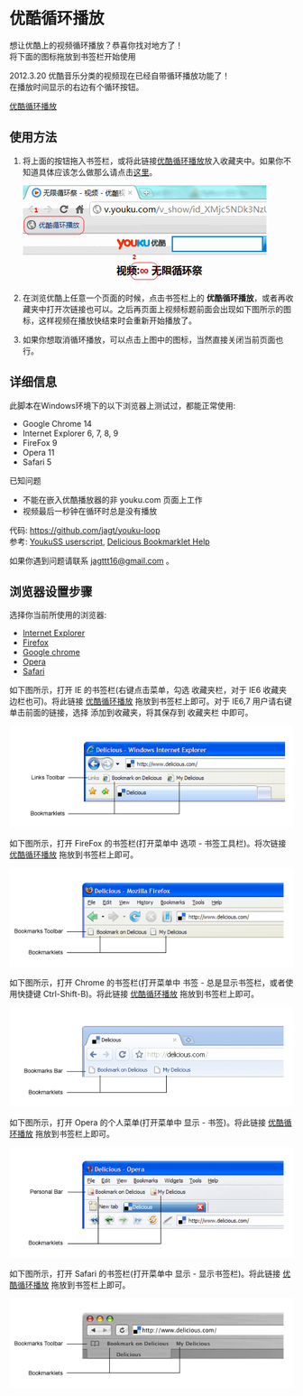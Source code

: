 <!DOCTYPE html>
<html>
<head>
    <meta charset="utf-8"/>
    <title>优酷循环播放</title>
    <meta name="description" content="在浏览器中循环播放优酷视频。">
    <meta name="keywords" content="youku-loop, youku, loop, javascripts, bookmarklet,优酷,视频,自动,重复,单曲,循环,循环播放,重放,浏览器插件,书签,收藏夹插件" />
    <link rel="stylesheet" href="layout.css" />
    <!-- Javascript at the bottom for fast page loading -->
    <!-- Grab Google CDN's jQuery. fall back to local if necessary --> 
    <script src="http://ajax.googleapis.com/ajax/libs/jquery/1.6.4/jquery.min.js"></script>
    <script>!window.jQuery && document.write('<script src="jquery-1.6.4.min.js"><\/script>')</script>
</head>
<body>
<div id="wrapper">

优酷循环播放
============


<span id="intro">想让优酷上的视频循环播放？恭喜你找对地方了！<br />将下面的图标拖放到书签栏开始使用</span>

<span id="notice">2012.3.20 优酷音乐分类的视频现在已经自带循环播放功能了！<br />在播放时间显示的右边有个循环按钮。</span>

<div id="buttondiv">
    <a id="bigbutton" href="__this_is_to_be_replaced__" title="优酷循环播放">优酷循环播放</a>
</div>

## 使用方法

1.  将上面的按钮拖入书签栏，或将此链接[优酷循环播放][1]放入收藏夹中。如果你不知道具体应该怎么做那么请点击[这里][2]。

    ![test](howto.png)

2.  在浏览优酷上任意一个页面的时候，点击书签栏上的 **优酷循环播放**，或者再收藏夹中打开次链接也可以。之后再页面上视频标题前面会出现如下图所示的图标，这样视频在播放快结束时会重新开始播放了。

3.  如果你想取消循环播放，可以点击上图中的图标，当然直接关闭当前页面也行。

## 详细信息

此脚本在Windows环境下的以下浏览器上测试过，都能正常使用:

* Google Chrome 14
* Internet Explorer 6, 7, 8, 9
* FireFox 9
* Opera 11
* Safari 5


已知问题


* 不能在嵌入优酷播放器的非 youku.com 页面上工作
* 视频最后一秒钟在循环时总是没有播放

代码: <https://github.com/jagt/youku-loop>  
参考: [YoukuSS userscript](http://userscripts.org/scripts/show/84972), [Delicious Bookmarklet Help](http://www.delicious.com/help/bookmarklets)

如果你遇到问题请联系 <jagttt16@gmail.com> 。

<h2 id="tutor">浏览器设置步骤</h2>

选择你当前所使用的浏览器:

<ul>
    <li><a class="tabanchor tabactivate" id="tie" href="#msie">Internet Explorer</a></li>
    <li><a class="tabanchor" id="tff" href="#firefox">Firefox</a></li>
    <li><a class="tabanchor" id="tcm" href="#chrome">Google chrome</a></li>
    <li><a class="tabanchor" id="toa" href="#opera">Opera</a></li>
    <li><a class="tabanchor" id="tsa" href="#safari">Safari</a></li>
</ul>

<div id="msie" class="tabs tutactivate">

如下图所示，打开 IE 的书签栏(右键点击菜单，勾选 收藏夹栏，对于 IE6 收藏夹边栏也可)。将此链接 [优酷循环播放][1] 拖放到书签栏上即可。对于 IE6,7 用户请右键单击前面的链接，选择 添加到收藏夹，将其保存到 收藏夹栏 中即可。

![IE 书签栏](ie.png)


</div>


<div id="firefox" class="tabs">

如下图所示，打开 FireFox 的书签栏(打开菜单中 选项 - 书签工具栏)。将次链接 [优酷循环播放][1] 拖放到书签栏上即可。

![FireFox 书签栏](firefox.png)

</div>

<div id="chrome" class="tabs">

如下图所示，打开 Chrome 的书签栏(打开菜单中 书签 - 总是显示书签栏，或者使用快捷键 Ctrl-Shift-B)。将此链接 [优酷循环播放][1] 拖放到书签栏上即可。

![Google Chrome 书签栏](chrome.png)

</div>

<div id="opera" class="tabs">

如下图所示，打开 Opera 的个人菜单(打开菜单中 显示 - 书签)。将此链接 [优酷循环播放][1] 拖放到书签栏上即可。

![Opera 书签栏](opera.png)

</div>

<div id="safari" class="tabs">

如下图所示，打开 Safari 的书签栏(打开菜单中 显示 - 显示书签栏)。将此链接 [优酷循环播放][1] 拖放到书签栏上即可。

![Safari 书签栏](safari.png)

</div>

[1]: __this_is_to_be_replaced__ "优酷循环播放"
[2]: #tutor "具体方法"


</div><!-- end of wrapper -->

<script type="text/javascript">
$(function(){
    // stupid tabs implementation
    $('.tabs').hide();
    $('.tabanchor').removeClass('tabactivate');
    if ($.browser.msie) {
       $('#msie').addClass('tutactivate').show();
       $('#tie').addClass('tabactivate');
    } else if($.browser.safari) {
       $('#chrome').addClass('tutactivate').show();
       $('#tcm').addClass('tabactivate');
    } else if($.browser.opera) {
       $('#opera').addClass('tutactivate').show();
       $('#toa').addClass('tabactivate');
    } else if($.browser.mozilla) {
       $('#firefox').addClass('tutactivate').show();
       $('#tff').addClass('tabactivate');
    } else {
       $('.tutactivate').show()
       $('#tie').addClass('tabactivate');
    }

    $('.tabanchor').click(function(e){
        e.preventDefault();
        $('.tabactivate').removeClass('tabactivate');
        $(this).addClass('tabactivate');
        $('.tabs').hide();
        $( $(this).attr('href') ).addClass('tutactivate').show();
    });

    $('#bigbutton').click(function(e){
        alert('请将图标拖放到书签栏，或者右键单击图标选择添加到收藏夹。');
        e.preventDefault();
    });

}());
</script>
</body>
